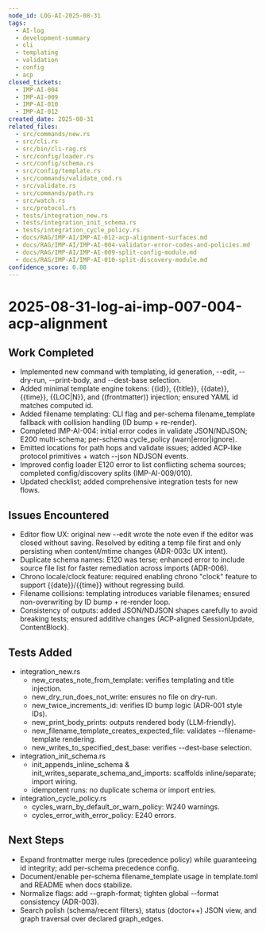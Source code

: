 ```yaml
---
node_id: LOG-AI-2025-08-31
tags:
  - AI-log
  - development-summary
  - cli
  - templating
  - validation
  - config
  - acp
closed_tickets:
  - IMP-AI-004
  - IMP-AI-009
  - IMP-AI-010
  - IMP-AI-012
created_date: 2025-08-31
related_files:
  - src/commands/new.rs
  - src/cli.rs
  - src/bin/cli-rag.rs
  - src/config/loader.rs
  - src/config/schema.rs
  - src/config/template.rs
  - src/commands/validate_cmd.rs
  - src/validate.rs
  - src/commands/path.rs
  - src/watch.rs
  - src/protocol.rs
  - tests/integration_new.rs
  - tests/integration_init_schema.rs
  - tests/integration_cycle_policy.rs
  - docs/RAG/IMP-AI/IMP-AI-012-acp-alignment-surfaces.md
  - docs/RAG/IMP-AI/IMP-AI-004-validator-error-codes-and-policies.md
  - docs/RAG/IMP-AI/IMP-AI-009-split-config-module.md
  - docs/RAG/IMP-AI/IMP-AI-010-split-discovery-module.md
confidence_score: 0.88
---
```


<!-- Fill out the YAML Frontmatter in full.  --> 
<!-- Review the chat history and identify all worked tickets. -->
<!-- Review for kanban_status: completed. Tag any major concepts or systems. --> 
<!-- Identify major files edited in the session. Use git to validate. --> 
<!-- Provide your confidence in the accuracy and completeness of the generated log on a scale of 0.0 to 1.0. --> 
<!-- Fill out all headings below. Do not remove these bounded comments. --> 
<!-- Be professional in the style of a corporate ticket. Be concise but complete. --> 
<!-- replace {{tags}}. {LOC|X} should be replaced by your actual output and indicates the maximum lines per heading. --> 

# 2025-08-31-log-ai-imp-007-004-acp-alignment


## Work Completed
<!-- What work was completed this session in brief? -->
- Implemented new command with templating, id generation, --edit, --dry-run, --print-body, and --dest-base selection.
- Added minimal template engine tokens: {{id}}, {{title}}, {{date}}, {{time}}, {{LOC|N}}, and ((frontmatter)) injection; ensured YAML id matches computed id.
- Added filename templating: CLI flag and per-schema filename_template fallback with collision handling (ID bump + re-render).
- Completed IMP-AI-004: initial error codes in validate JSON/NDJSON; E200 multi-schema; per-schema cycle_policy (warn|error|ignore).
- Emitted locations for path hops and validate issues; added ACP-like protocol primitives + watch --json NDJSON events.
- Improved config loader E120 error to list conflicting schema sources; completed config/discovery splits (IMP-AI-009/010).
- Updated checklist; added comprehensive integration tests for new flows.


## Issues Encountered
<!-- Briefly, what is the user story or business need? Link to the full story, ADR, or spec for details. -->
- Editor flow UX: original new --edit wrote the note even if the editor was closed without saving. Resolved by editing a temp file first and only persisting when content/mtime changes (ADR-003c UX intent).
- Duplicate schema names: E120 was terse; enhanced error to include source file list for faster remediation across imports (ADR-006).
- Chrono locale/clock feature: required enabling chrono "clock" feature to support {{date}}/{{time}} without regressing build.
- Filename collisions: templating introduces variable filenames; ensured non-overwriting by ID bump + re-render loop.
- Consistency of outputs: added JSON/NDJSON shapes carefully to avoid breaking tests; ensured additive changes (ACP-aligned SessionUpdate, ContentBlock).


## Tests Added
<!-- Identify new tests and explain their coverage -->
- integration_new.rs
  - new_creates_note_from_template: verifies templating and title injection.
  - new_dry_run_does_not_write: ensures no file on dry-run.
  - new_twice_increments_id: verifies ID bump logic (ADR-001 style IDs).
  - new_print_body_prints: outputs rendered body (LLM-friendly).
  - new_filename_template_creates_expected_file: validates --filename-template rendering.
  - new_writes_to_specified_dest_base: verifies --dest-base selection.
- integration_init_schema.rs
  - init_appends_inline_schema & init_writes_separate_schema_and_imports: scaffolds inline/separate; import wiring.
  - idempotent runs: no duplicate schema or import entries.
- integration_cycle_policy.rs
  - cycles_warn_by_default_or_warn_policy: W240 warnings.
  - cycles_error_with_error_policy: E240 errors.


## Next Steps
<!-- How do we know this is done and working correctly? This should be testable from a user's perspective. -->
- Expand frontmatter merge rules (precedence policy) while guaranteeing id integrity; add per-schema precedence config.
- Document/enable per-schema filename_template usage in template.toml and README when docs stabilize.
- Normalize flags: add --graph-format; tighten global --format consistency (ADR-003).
- Search polish (schema/recent filters), status (doctor++) JSON view, and graph traversal over declared graph_edges.
